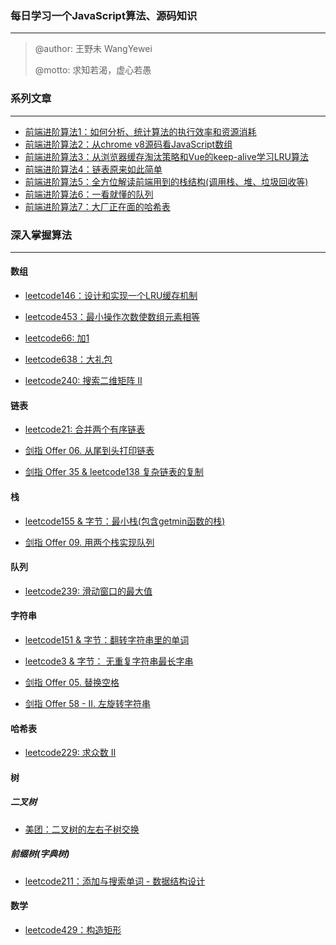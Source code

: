 <!--
 * @Autor: YeWei Wang
 * @Date: 2021-01-07 11:04:31
 * @WeChat: wj826036
 * @Motto: 求知若渴，虚心若愚
 * @Description: 
 * @LastEditTime: 2021-10-25 14:56:03
 * @Version: 1.0
 * @FilePath: \JavaScript_Algorithms\README.md
-->
### 每日学习一个JavaScript算法、源码知识

------

> @author: 王野未 WangYewei
>
> @motto: 求知若渴，虚心若愚

### 系列文章

------

- [前端进阶算法1：如何分析、统计算法的执行效率和资源消耗](https://github.com/WangYeWei/JavaScript_Algorithms/issues/2)
- [前端进阶算法2：从chrome v8源码看JavaScript数组](https://github.com/WangYeWei/JavaScript_Algorithms/issues/3)
- [前端进阶算法3：从浏览器缓存淘汰策略和Vue的keep-alive学习LRU算法](https://github.com/WangYeWei/JavaScript_Algorithms/issues/4)
- [前端进阶算法4：链表原来如此简单](https://github.com/WangYeWei/JavaScript_Algorithms/issues/6)
- [前端进阶算法5：全方位解读前端用到的栈结构(调用栈、堆、垃圾回收等)](https://github.com/WangYeWei/JavaScript_Algorithms/issues/8)
- [前端进阶算法6：一看就懂的队列](https://github.com/WangYeWei/JavaScript_Algorithms/issues/10)
- [前端进阶算法7：大厂正在面的哈希表](https://github.com/WangYeWei/JavaScript_Algorithms/issues/14)

### 深入掌握算法

---

#### 数组

- [leetcode146：设计和实现一个LRU缓存机制](https://github.com/WangYeWei/JavaScript_Algorithms/issues/5)

- [leetcode453：最小操作次数使数组元素相等](https://github.com/WangYeWei/JavaScript_Algorithms/issues/16)

- [leetcode66: 加1](https://github.com/WangYeWei/JavaScript_Algorithms/issues/17)

- [leetcode638：大礼包](https://github.com/WangYeWei/JavaScript_Algorithms/issues/21)

- [leetcode240: 搜索二维矩阵 II](https://github.com/WangYeWei/JavaScript_Algorithms/issues/24)

#### 链表

- [leetcode21: 合并两个有序链表](https://github.com/WangYeWei/JavaScript_Algorithms/issues/7)

- [剑指 Offer 06. 从尾到头打印链表](https://github.com/WangYeWei/JavaScript_Algorithms/issues/22)

- [剑指 Offer 35 & leetcode138 复杂链表的复制](https://github.com/WangYeWei/JavaScript_Algorithms/issues/23)

#### 栈

- [leetcode155 & 字节：最小栈(包含getmin函数的栈)](https://github.com/WangYeWei/JavaScript_Algorithms/issues/9)

- [剑指 Offer 09. 用两个栈实现队列](https://github.com/WangYeWei/JavaScript_Algorithms/issues/20)

#### 队列

- [leetcode239: 滑动窗口的最大值](https://github.com/WangYeWei/JavaScript_Algorithms/issues/13)

#### 字符串

- [leetcode151 & 字节：翻转字符串里的单词](https://github.com/WangYeWei/JavaScript_Algorithms/issues/12)

- [leetcode3 & 字节： 无重复字符串最长字串](https://github.com/WangYeWei/JavaScript_Algorithms/issues/11)

- [剑指 Offer 05. 替换空格](https://github.com/WangYeWei/JavaScript_Algorithms/issues/25)

- [剑指 Offer 58 - II. 左旋转字符串](https://github.com/WangYeWei/JavaScript_Algorithms/issues/26)

#### 哈希表

- [leetcode229: 求众数 II](https://github.com/WangYeWei/JavaScript_Algorithms/issues/18)

#### 树

##### 二叉树

- [美团：二叉树的左右子树交换](https://github.com/WangYeWei/JavaScript_Algorithms/issues/1)

##### 前缀树(字典树)

- [leetcode211：添加与搜索单词 - 数据结构设计](https://github.com/WangYeWei/JavaScript_Algorithms/issues/15)


#### 数学

- [leetcode429：构造矩形](https://github.com/WangYeWei/JavaScript_Algorithms/issues/19)